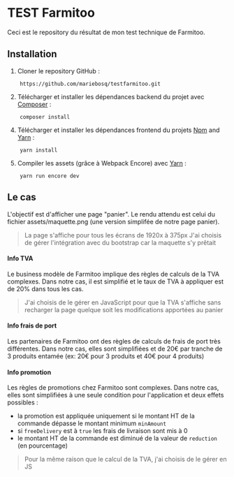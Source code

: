 # TEST Farmitoo

Ceci est le repository du résultat de mon test technique de Farmitoo.

## Installation

1. Cloner le repository GitHub :
```
    https://github.com/mariebosq/testfarmitoo.git
```
2. Télécharger et installer les dépendances backend du projet avec [Composer](https://getcomposer.org/download/) :
```
    composer install
```
4. Télécharger et installer les dépendances frontend du projets [Npm](https://www.npmjs.com/get-npm) and [Yarn](https://yarnpkg.com/) :
```
    yarn install
```
5. Compiler les assets (grâce à Webpack Encore) avec [Yarn](https://yarnpkg.com/) :
```
    yarn run encore dev
```

## Le cas

L'objectif est d'afficher une page "panier".
Le rendu attendu est celui du fichier assets/maquette.png (une version simplifée de notre page panier).

> La page s'affiche pour tous les écrans de 1920x à 375px
> J'ai choisis de gérer l'intégration avec du bootstrap car la maquette s'y prêtait


#### Info TVA
Le business modèle de Farmitoo implique des règles de calculs de la TVA complexes.
Dans notre cas, il est simplifié et le taux de TVA à appliquer est de 20% dans tous les cas.

> J'ai choisis de le gérer en JavaScript pour que la TVA s'affiche sans recharger la page quelque soit les modifications apportées au panier

#### Info frais de port
Les partenaires de Farmitoo ont des règles de calculs de frais de port très différentes.
Dans notre cas, elles sont simplifiées et de 20€ par tranche de 3 produits entamée (ex: 20€ pour 3 produits et 40€ pour 4 produits)

#### Info promotion
Les règles de promotions chez Farmitoo sont complexes.
Dans notre cas, elles sont simplifiées à une seule condition pour l'application et deux effets possibles :
- la promotion est appliquée uniquement si le montant HT de la commande dépasse le montant minimum `minAmount`
- si `freeDelivery` est à `true` les frais de livraison sont mis à 0
- le montant HT de la commande est diminué de la valeur de `reduction` (en pourcentage)

> Pour la même raison que le calcul de la TVA, j'ai choisis de le gérer en JS
